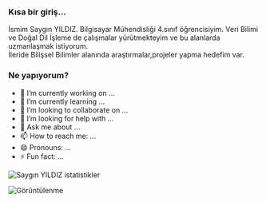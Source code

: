 ### Kısa bir giriş...

İsmim Saygın YILDIZ. Bilgisayar Mühendisliği 4.sınıf öğrencisiyim. Veri Bilimi ve Doğal Dil İşleme de çalışmalar yürütmekteyim ve bu alanlarda uzmanlaşmak istiyorum.<br>
İleride Bilişsel Bilimler alanında araştırmalar,projeler yapma hedefim var.


<!--
**rowers7/rowers7** is a ✨ _special_ ✨ repository because its `README.md` (this file) appears on your GitHub profile.

Here are some ideas to get you started:
-->

### Ne yapıyorum?


- 🔭 I’m currently working on ...
- 🌱 I’m currently learning ...
- 👯 I’m looking to collaborate on ...
- 🤔 I’m looking for help with ...
- 💬 Ask me about ...
- 📫 How to reach me: ...
- 😄 Pronouns: ...
- ⚡ Fun fact: ...

![Saygın YILDIZ istatistikler](https://github-readme-stats.vercel.app/api?username=rowers7&show_icons=true&theme=radical)

![Görüntülenme](https://komarev.com/ghpvc/?username=rowers7)
